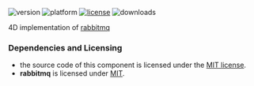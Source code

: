 ![version](https://img.shields.io/badge/version-20%2B-E23089)
![platform](https://img.shields.io/static/v1?label=platform&message=mac-intel%20|%20mac-arm%20|%20win-64&color=blue)
[![license](https://img.shields.io/github/license/miyako/rabbitmq)](LICENSE)
![downloads](https://img.shields.io/github/downloads/miyako/rabbitmq/total)

4D implementation of [rabbitmq](https://github.com/alanxz/rabbitmq-c)

### Dependencies and Licensing

* the source code of this component is licensed under the [MIT license](https://github.com/miyako/4d-plugin-soci/blob/master/LICENSE).
* **rabbitmq** is licensed under [MIT](https://github.com/alanxz/rabbitmq-c/blob/master/LICENSE).  
